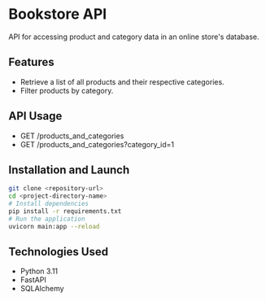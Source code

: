 # Bookstore API

API for accessing product and category data in an online store's database.

## Features

- Retrieve a list of all products and their respective categories.
- Filter products by category.

## API Usage

- GET /products_and_categories
- GET /products_and_categories?category_id=1

## Installation and Launch

```bash
git clone <repository-url>
cd <project-directory-name>
# Install dependencies
pip install -r requirements.txt
# Run the application
uvicorn main:app --reload
```

## Technologies Used
- Python 3.11
- FastAPI
- SQLAlchemy